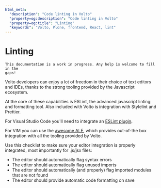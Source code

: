 ```yaml
---
html_meta:
  "description": "Code linting in Volto"
  "property=og:description": "Code linting in Volto"
  "property=og:title": "Linting"
  "keywords": "Volto, Plone, frontend, React, lint"
---
```


# Linting

```{note}
This documentation is a work in progress. Any help is welcome to fill in the
gaps!
```

Volto developers can enjoy a lot of freedom in their choice of text editors and
IDEs, thanks to the strong tooling provided by the Javascript ecosystem.

At the core of these capabilities is ESLint, the advanced javascript linting
and formatting tool. Also included with Volto is integration with Stylelint and
Prettier.

For Visual Studio Code you'll need to integrate an
[ESLint plugin](https://marketplace.visualstudio.com/items?itemName=dbaeumer.vscode-eslint).

For VIM you can use the [awesome ALE](https://github.com/dense-analysis/ale),
which provides out-of-the box integration with all the tooling provided by
Volto.

Use this checklist to make sure your editor integration is properly integrated,
most importantly for .js/jsx files:

- The editor should automatically flag syntax errors
- The editor should automatically flag unused imports
- The editor should automatically (and properly) flag imported modules that are not found
- The editor should provide automatic code formatting on save
